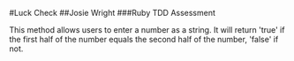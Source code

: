 #Luck Check
##Josie Wright
###Ruby TDD Assessment

This method allows users to enter a number as a string. It will return 'true' if the first half of the number equals the second half of the number, 'false' if not.
